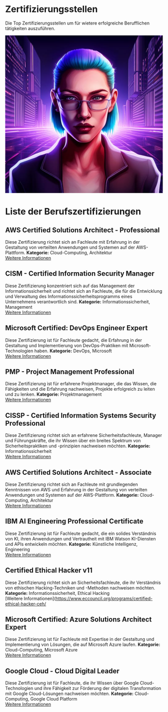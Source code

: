 
# Zertifizierungsstellen 
Die Top Zertifizierungsstellen um für wietere erfolgreiche Berufflichen tätigkeiten auszuführen.


![Image 15](image.jpg)


# Liste der Berufszertifizierungen

## AWS Certified Solutions Architect - Professional
Diese Zertifizierung richtet sich an Fachleute mit Erfahrung in der Gestaltung von verteilten Anwendungen und Systemen auf der AWS-Plattform. 
**Kategorie:** Cloud-Computing, Architektur  
[Weitere Informationen](https://aws.amazon.com/certification/certified-solutions-architect-professional/)

## CISM - Certified Information Security Manager
Diese Zertifizierung konzentriert sich auf das Management der Informationssicherheit und richtet sich an Fachleute, die für die Entwicklung und Verwaltung des Informationssicherheitsprogramms eines Unternehmens verantwortlich sind. 
**Kategorie:** Informationssicherheit, Management  
[Weitere Informationen](https://www.isaca.org/credentialing/cism)

## Microsoft Certified: DevOps Engineer Expert
Diese Zertifizierung ist für Fachleute gedacht, die Erfahrung in der Gestaltung und Implementierung von DevOps-Praktiken mit Microsoft-Technologien haben. 
**Kategorie:** DevOps, Microsoft  
[Weitere Informationen](https://docs.microsoft.com/en-us/learn/certifications/devops-engineer/)

## PMP - Project Management Professional
Diese Zertifizierung ist für erfahrene Projektmanager, die das Wissen, die Fähigkeiten und die Erfahrung nachweisen, Projekte erfolgreich zu leiten und zu lenken. 
**Kategorie:** Projektmanagement  
[Weitere Informationen](https://www.pmi.org/certifications/types/project-management-pmp)

## CISSP - Certified Information Systems Security Professional
Diese Zertifizierung richtet sich an erfahrene Sicherheitsfachleute, Manager und Führungskräfte, die ihr Wissen über ein breites Spektrum von Sicherheitspraktiken und -prinzipien nachweisen möchten. 
**Kategorie:** Informationssicherheit  
[Weitere Informationen](https://www.isc2.org/Certifications/CISSP)

## AWS Certified Solutions Architect - Associate
Diese Zertifizierung richtet sich an Fachleute mit grundlegenden Kenntnissen von AWS und Erfahrung in der Gestaltung von verteilten Anwendungen und Systemen auf der AWS-Plattform. 
**Kategorie:** Cloud-Computing, Architektur  
[Weitere Informationen](https://aws.amazon.com/certification/certified-solutions-architect-associate/)

## IBM AI Engineering Professional Certificate
Diese Zertifizierung ist für Fachleute gedacht, die ein solides Verständnis von KI, ihren Anwendungen und Vertrautheit mit IBM Watson KI-Diensten und APIs entwickeln möchten. 
**Kategorie:** Künstliche Intelligenz, Engineering  
[Weitere Informationen](https://www.coursera.org/professional-certificates/ai-engineer)

## Certified Ethical Hacker v11
Diese Zertifizierung richtet sich an Sicherheitsfachleute, die ihr Verständnis von ethischen Hacking-Techniken und -Methoden nachweisen möchten. 
**Kategorie:** Informationssicherheit, Ethical Hacking  
[Weitere Informationen](https://www.eccouncil.org/programs/certified-ethical-hacker-ceh/


## Microsoft Certified: Azure Solutions Architect Expert
Diese Zertifizierung ist für Fachleute mit Expertise in der Gestaltung und Implementierung von Lösungen, die auf Microsoft Azure laufen. 
**Kategorie:** Cloud-Computing, Microsoft Azure  
[Weitere Informationen](https://docs.microsoft.com/en-us/learn/certifications/azure-solutions-architect/)

## Google Cloud - Cloud Digital Leader
Diese Zertifizierung ist für Fachleute, die ihr Wissen über Google Cloud-Technologien und ihre Fähigkeit zur Förderung der digitalen Transformation mit Google Cloud-Lösungen nachweisen möchten. 
**Kategorie:** Cloud-Computing, Google Cloud Platform  
[Weitere Informationen](https://cloud.google.com/certification/cloud-digital-leader)

